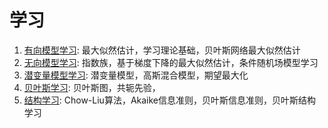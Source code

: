 # 学习

1. [有向模型学习](learning/learning_in_directed_models.md): 最大似然估计，学习理论基础，贝叶斯网络最大似然估计
2. [无向模型学习](learning/learning_in_undirected_models.md): 指数族，基于梯度下降的最大似然估计，条件随机场模型学习
3. [潜变量模型学习](learning/learning_in_latent_variable_models.md): 潜变量模型，高斯混合模型，期望最大化
4. [贝叶斯学习](learning/bayesian_learning.md): 贝叶斯图，共轭先验，
5. [结构学习](learning/structure_learning.md): Chow-Liu算法，Akaike信息准则，贝叶斯信息准则，贝叶斯结构学习